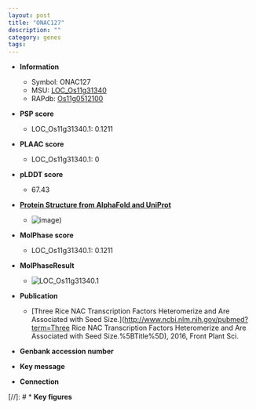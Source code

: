 ```yaml
---
layout: post
title: "ONAC127"
description: ""
category: genes
tags: 
---
```


* **Information**  
    + Symbol: ONAC127  
    + MSU: [LOC_Os11g31340](http://rice.plantbiology.msu.edu/cgi-bin/ORF_infopage.cgi?orf=LOC_Os11g31340)  
    + RAPdb: [Os11g0512100](http://rapdb.dna.affrc.go.jp/viewer/gbrowse_details/irgsp1?name=Os11g0512100)  

* **PSP score**  
    + LOC_Os11g31340.1: 0.1211 

* **PLAAC score**  
    + LOC_Os11g31340.1: 0 

* **pLDDT score**
    + 67.43

* **[Protein Structure from AlphaFold and UniProt](https://www.uniprot.org/uniprotkb/Q2R3N4/entry#structure)**
    + ![image](https://ricepsp.github.io/images/Q2/AF-Q2R3N4-F1.png))

* **MolPhase score**
    + LOC_Os11g31340.1: 0.1211

* **MolPhaseResult**
    + ![LOC_Os11g31340.1](https://ricepsp.github.io/pictures/LOC_Os11g/LOC_Os11g31340.1.png)

* **Publication**  
    + [Three Rice NAC Transcription Factors Heteromerize and Are Associated with Seed Size.](http://www.ncbi.nlm.nih.gov/pubmed?term=Three Rice NAC Transcription Factors Heteromerize and Are Associated with Seed Size.%5BTitle%5D), 2016, Front Plant Sci.

* **Genbank accession number**  

* **Key message**  

* **Connection**  

[//]: # * **Key figures**  


